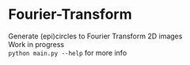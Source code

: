 # Fourier-Transform
Generate (epi)circles to Fourier Transform 2D images<br>
Work in progress<br>
`python main.py --help` for more info
